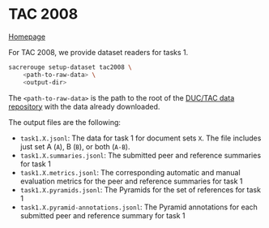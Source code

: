 # TAC 2008
[Homepage](https://tac.nist.gov/2008/summarization/)

For TAC 2008, we provide dataset readers for tasks 1.
```bash
sacrerouge setup-dataset tac2008 \
    <path-to-raw-data> \
    <output-dir>
```
The `<path-to-raw-data>` is the path to the root of the [DUC/TAC data repository](https://github.com/danieldeutsch/duc-tac-data) with the data already downloaded.

The output files are the following:
- `task1.X.jsonl`: The data for task 1 for document sets `X`. The file includes just set A (`A`), B (`B`), or both (`A-B`).
- `task1.X.summaries.jsonl`: The submitted peer and reference summaries for task 1
- `task1.X.metrics.jsonl`: The corresponding automatic and manual evaluation metrics for the peer and reference summaries for task 1
- `task1.X.pyramids.jsonl`: The Pyramids for the set of references for task 1
- `task1.X.pyramid-annotations.jsonl`: The Pyramid annotations for each submitted peer and reference summary for task 1
